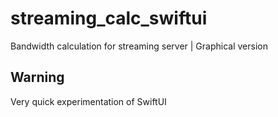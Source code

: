 # streaming_calc_swiftui

Bandwidth calculation for streaming server | Graphical version

## Warning

Very quick experimentation of SwiftUI
